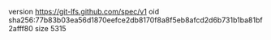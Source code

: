 version https://git-lfs.github.com/spec/v1
oid sha256:77b83b03ea56d1870eefce2db8170f8a8f5eb8afcd2d6b731b1ba81bf2afff80
size 5315

